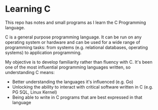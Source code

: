 # Learning C

This repo has notes and small programs as I learn the C Programming language.

C is a general purpose programming language. It can be run on any operating system or hardware and can be used for a wide range of programming tasks: from systems (e.g. relational databases, operating systems) to application programming.

My objective is to develop familiarity rather than fluency with C. It's been one of the most influential programming languages written, so understanding C means:

- Better understanding the languages it's influenced (e.g. Go)
- Unlocking the ability to interact with critical software written in C (e.g. PG SQL, Linux Kernel)
- Being able to write in C programs that are best expressed in that language